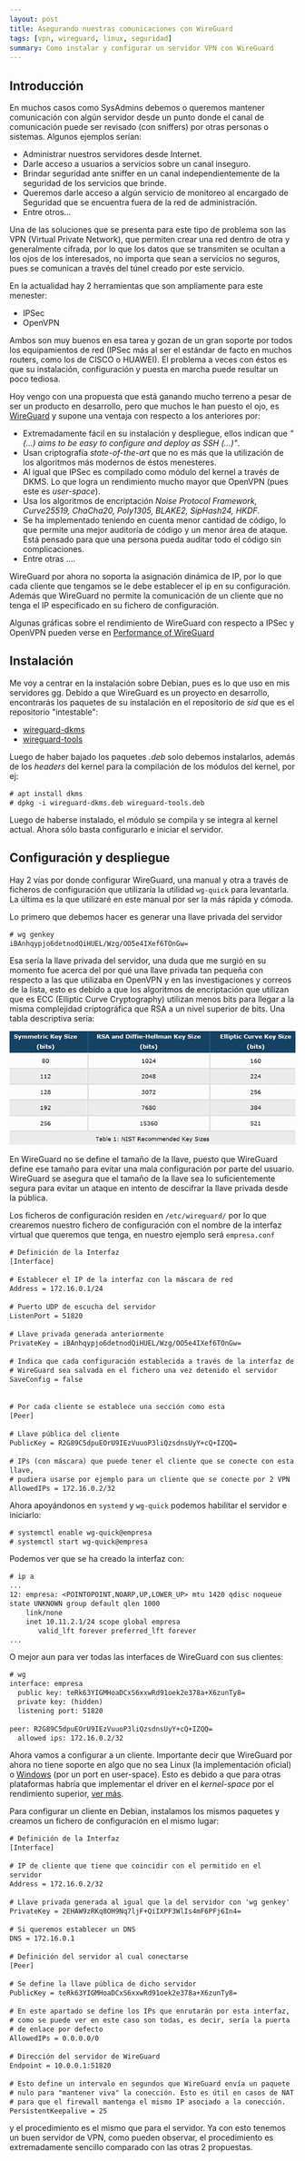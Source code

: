 ```yaml
---
layout: post
title: Asegurando nuestras comunicaciones con WireGuard
tags: [vpn, wireguard, linux, seguridad]
summary: Como instalar y configurar un servidor VPN con WireGuard
---
```


## Introducción

En muchos casos como SysAdmins debemos o queremos mantener comunicación con algún servidor desde un punto donde el canal de comunicación puede ser revisado (con sniffers) por otras personas o sistemas. Algunos ejemplos serían:

 * Administrar nuestros servidores desde Internet.
 * Darle acceso a usuarios a servicios sobre un canal inseguro.
 * Brindar seguridad ante sniffer en un canal independientemente de la seguridad de los servicios que brinde.
 * Queremos darle acceso a algún servicio de monitoreo al encargado de Seguridad que se encuentra fuera de la red de administración.
 * Entre otros...

Una de las soluciones que se presenta para este tipo de problema son las VPN (Virtual Private Network), que permiten crear una red dentro de otra y generalmente cifrada, por lo que los datos que se transmiten se ocultan a los ojos de los interesados, no importa que sean a servicios no seguros, pues se comunican a través del túnel creado por este servicio.

En la actualidad hay 2 herramientas que son ampliamente para este menester:

 * IPSec
 * OpenVPN

Ambos son muy buenos en esa tarea y gozan de un gran soporte por todos los equipamientos de red (IPSec más al ser el estándar de facto en muchos routers, como los de CISCO o HUAWEI). El problema a veces con éstos es que su instalación, configuración y puesta en marcha puede resultar un poco tediosa.

Hoy vengo con una propuesta que está ganando mucho terreno a pesar de ser un producto en desarrollo, pero que muchos le han puesto el ojo, es [WireGuard](https://www.wireguard.com) y supone una ventaja con respecto a los anteriores por:

  * Extremadamente fácil en su instalación y despliegue, ellos indican que *"(...) aims to be easy to configure and deploy as SSH (...)"*.
  * Usan criptografía *state-of-the-art* que no es más que la utilización de los algoritmos más modernos de éstos menesteres.
  * Al igual que IPSec es compilado como módulo del kernel a través de DKMS. Lo que logra un rendimiento mucho mayor que OpenVPN (pues este es *user-space*).
  * Usa los algoritmos de encriptación *Noise Protocol Framework, Curve25519, ChaCha20, Poly1305, BLAKE2, SipHash24, HKDF*.
  * Se ha implementado teniendo en cuenta menor cantidad de código, lo que permite una mejor auditoría de código y un menor área de ataque. Está pensado para que una persona pueda auditar todo el código sin complicaciones.
  * Entre otras ....

WireGuard por ahora no soporta la asignación dinámica de IP, por lo que cada cliente que tengamos se le debe establecer el ip en su configuración. Además que WireGuard no permite la comunicación de un cliente que no tenga el IP especificado en su fichero de configuración.

Algunas gráficas sobre el rendimiento de WireGuard con respecto a IPSec y OpenVPN pueden verse en [Performance of WireGuard](https://www.wireguard.com/performance/)

## Instalación

Me voy a centrar en la instalación sobre Debian, pues es lo que uso en mis servidores gg. Debido a que WireGuard es un proyecto en desarrollo, encontrarás los paquetes de su instalación en el repositorio de *sid* que es el repositorio "intestable":

  * [wireguard-dkms](https://packages.debian.org/sid/wireguard-dkms)
  * [wireguard-tools](https://packages.debian.org/sid/wireguard-tools)

Luego de haber bajado los paquetes *.deb* solo debemos instalarlos, además de los *headers* del kernel para la compilación de los módulos del kernel, por ej:

```terminal
# apt install dkms
# dpkg -i wireguard-dkms.deb wireguard-tools.deb
```

Luego de haberse instalado, el módulo se compila y se integra al kernel actual. Ahora sólo basta configurarlo e iniciar el servidor.

## Configuración y despliegue

Hay 2 vías por donde configurar WireGuard, una manual y otra a través de ficheros de configuración que utilizaría la utilidad `wg-quick` para levantarla. La última es la que utilizaré en este manual por ser la más rápida y cómoda.

Lo primero que debemos hacer es generar una llave privada del servidor

```terminal
# wg genkey
iBAnhqypjo6detnodQiHUEL/Wzg/OO5e4IXef6TOnGw=
```

Esa sería la llave privada del servidor, una duda que me surgió en su momento fue acerca del por qué una llave privada tan pequeña con respecto a las que utilizaba en OpenVPN y en las investigaciones y correos de la lista, esto es debido a que los algoritmos de encriptación que utilizan que es ECC (Elliptic Curve Cryptography) utilizan menos bits para llegar a la misma complejidad criptográfica que RSA a un nivel superior de bits. Una tabla descriptiva sería:

![ECC comparación con RSA](/images/posts/wireguard_server/key-size-comparison.jpg)

En WireGuard no se define el tamaño de la llave, puesto que WireGuard define ese tamaño para evitar una mala configuración por parte del usuario. WireGuard se asegura que el tamaño de la llave sea lo suficientemente segura para evitar un ataque en intento de descifrar la llave privada desde la pública.

Los ficheros de configuración residen en `/etc/wireguard/` por lo que crearemos nuestro fichero de configuración con el nombre de la interfaz virtual que queremos que tenga, en nuestro ejemplo será `empresa.conf`

```
# Definición de la Interfaz
[Interface]

# Establecer el IP de la interfaz con la máscara de red
Address = 172.16.0.1/24

# Puerto UDP de escucha del servidor
ListenPort = 51820

# Llave privada generada anteriormente
PrivateKey = iBAnhqypjo6detnodQiHUEL/Wzg/OO5e4IXef6TOnGw=

# Indica que cada configuración establecida a través de la interfaz de
# WireGuard sea salvada en el fichero una vez detenido el servidor
SaveConfig = false


# Por cada cliente se establece una sección como esta
[Peer]

# Llave pública del cliente
PublicKey = R2G89C5dpuEOrU9IEzVuuoP3liQzsdnsUyY+cQ+IZQQ=

# IPs (con máscara) que puede tener el cliente que se conecte con esta llave,
# pudiera usarse por ejemplo para un cliente que se conecte por 2 VPN
AllowedIPs = 172.16.0.2/32
```

Ahora apoyándonos en `systemd` y `wg-quick` podemos habilitar el servidor e iniciarlo:

```terminal
# systemctl enable wg-quick@empresa
# systemctl start wg-quick@empresa
```

Podemos ver que se ha creado la interfaz con:

```terminal
# ip a
...
12: empresa: <POINTOPOINT,NOARP,UP,LOWER_UP> mtu 1420 qdisc noqueue state UNKNOWN group default qlen 1000
    link/none
    inet 10.11.2.1/24 scope global empresa
       valid_lft forever preferred_lft forever
...
```

O mejor aun para ver todas las interfaces de WireGuard con sus clientes:

```terminal
# wg
interface: empresa
  public key: teRk63YIGMHoaDCxS6xxwRd91oek2e378a+X6zunTy8=
  private key: (hidden)
  listening port: 51820

peer: R2G89C5dpuEOrU9IEzVuuoP3liQzsdnsUyY+cQ+IZQQ=
  allowed ips: 172.16.0.2/32
```

Ahora vamos a configurar a un cliente. Importante decir que WireGuard por ahora no tiene soporte en algo que no sea Linux (la implementación oficial) o [Windows](https://tunsafe.com/download) (por un port en user-space). Esto es debido a que para otras plataformas habría que implementar el driver en el *kernel-space* por el rendimiento superior, [ver más](https://www.wireguard.com/xplatform/).

Para configurar un cliente en Debian, instalamos los mismos paquetes y creamos un fichero de configuración en el mismo lugar:

```
# Definición de la Interfaz
[Interface]

# IP de cliente que tiene que coincidir con el permitido en el servidor
Address = 172.16.0.2/32

# Llave privada generada al igual que la del servidor con 'wg genkey'
PrivateKey = 2EHAW9zRKq8OH9Nq7ljF+QiIXPF3WlIs4mF6PFj6In4=

# Si queremos establecer un DNS
DNS = 172.16.0.1

# Definición del servidor al cual conectarse
[Peer]

# Se define la llave pública de dicho servidor
PublicKey = teRk63YIGMHoaDCxS6xxwRd91oek2e378a+X6zunTy8=

# En este apartado se define los IPs que enrutarán por esta interfaz,
# como se puede ver en este caso son todas, es decir, sería la puerta
# de enlace por defecto
AllowedIPs = 0.0.0.0/0

# Dirección del servidor de WireGuard
Endpoint = 10.0.0.1:51820

# Esto define un intervalo en segundos que WireGuard envía un paquete
# nulo para "mantener viva" la conección. Esto es útil en casos de NAT
# para que el firewall mantenga el mismo IP asociado a la conección.
PersistentKeepalive = 25
```

y el procedimiento es el mismo que para el servidor. Ya con esto tenemos un buen servidor de VPN, como pueden observar, el procedimiento es extremadamente sencillo comparado con las otras 2 propuestas.
